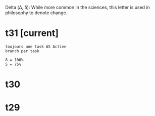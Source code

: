 Delta (Δ, δ): While more common in the sciences, this letter is used in philosophy to denote change.

# t31 [current]
    toujours une task AS Active
    branch par task

    8 = 100%
    5 = 75%
# t30


# t29  

